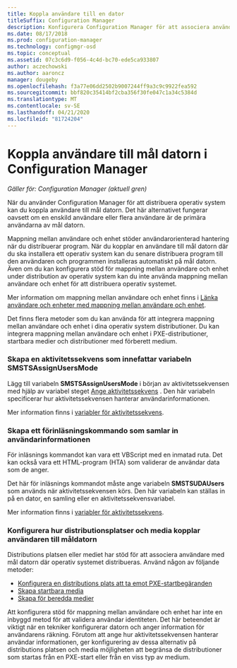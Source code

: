 ```yaml
---
title: Koppla användare till en dator
titleSuffix: Configuration Manager
description: Konfigurera Configuration Manager för att associera användare med mål datorer vid distribution av operativ system.
ms.date: 08/17/2018
ms.prod: configuration-manager
ms.technology: configmgr-osd
ms.topic: conceptual
ms.assetid: 07c3c6d9-f056-4c4d-bc70-ede5ca933807
author: aczechowski
ms.author: aaroncz
manager: dougeby
ms.openlocfilehash: f3a77e06dd2502b9007244ff9a3c9c9922fea592
ms.sourcegitcommit: bbf820c35414bf2cba356f30fe047c1a34c5384d
ms.translationtype: MT
ms.contentlocale: sv-SE
ms.lasthandoff: 04/21/2020
ms.locfileid: "81724204"
---
```

# <a name="associate-users-with-a-destination-computer-in-configuration-manager"></a>Koppla användare till mål datorn i Configuration Manager

*Gäller för: Configuration Manager (aktuell gren)*

När du använder Configuration Manager för att distribuera operativ system kan du koppla användare till mål datorn. Det här alternativet fungerar oavsett om en enskild användare eller flera användare är de primära användarna av mål datorn.  

Mappning mellan användare och enhet stöder användarorienterad hantering när du distribuerar program. När du kopplar en användare till mål datorn där du ska installera ett operativ system kan du senare distribuera program till den användaren och programmen installeras automatiskt på mål datorn. Även om du kan konfigurera stöd för mappning mellan användare och enhet under distribution av operativ system kan du inte använda mappning mellan användare och enhet för att distribuera operativ systemet.  

Mer information om mappning mellan användare och enhet finns i [Länka användare och enheter med mappning mellan användare och enhet](../../apps/deploy-use/link-users-and-devices-with-user-device-affinity.md).  

Det finns flera metoder som du kan använda för att integrera mappning mellan användare och enhet i dina operativ system distributioner. Du kan integrera mappning mellan användare och enhet i PXE-distributioner, startbara medier och distributioner med förberett medium.  


### <a name="create-a-task-sequence-that-includes-the-smstsassignusersmode-variable"></a>Skapa en aktivitetssekvens som innefattar variabeln **SMSTSAssignUsersMode**

Lägg till variabeln **SMSTSAssignUsersMode** i början av aktivitetssekvensen med hjälp av variabel steget [Ange aktivitetssekvens](../understand/task-sequence-steps.md#BKMK_SetTaskSequenceVariable) . Den här variabeln specificerar hur aktivitetssekvensen hanterar användarinformationen.

Mer information finns i [variabler för aktivitetssekvens](../understand/task-sequence-variables.md#SMSTSAssignUsersMode).


### <a name="create-a-prestart-command-that-gathers-the-user-information"></a>Skapa ett förinläsningskommando som samlar in användarinformationen

För inläsnings kommandot kan vara ett VBScript med en inmatad ruta. Det kan också vara ett HTML-program (HTA) som validerar de användar data som de anger. 

Det här för inläsnings kommandot måste ange variabeln **SMSTSUDAUsers** som används när aktivitetssekvensen körs. Den här variabeln kan ställas in på en dator, en samling eller en aktivitetssekvensvariabel.

Mer information finns i [variabler för aktivitetssekvens](../understand/task-sequence-variables.md#SMSTSUDAUsers).


### <a name="configure-how-distribution-points-and-media-associate-the-user-with-the-destination-computer"></a>Konfigurera hur distributionsplatser och media kopplar användaren till måldatorn

Distributions platsen eller mediet har stöd för att associera användare med mål datorn där operativ systemet distribueras. Använd någon av följande metoder: 

- [Konfigurera en distributions plats att ta emot PXE-startbegäranden](prepare-site-system-roles-for-operating-system-deployments.md#BKMK_PXEDistributionPoint)  
- [Skapa startbara media](../deploy-use/create-bootable-media.md)  
- [Skapa för beredda medier](../deploy-use/create-prestaged-media.md)  


Att konfigurera stöd för mappning mellan användare och enhet har inte en inbyggd metod för att validera användar identiteten. Det här beteendet är viktigt när en tekniker konfigurerar datorn och anger information för användarens räkning. Förutom att ange hur aktivitetssekvensen hanterar användar informationen, ger konfigurering av dessa alternativ på distributions platsen och media möjligheten att begränsa de distributioner som startas från en PXE-start eller från en viss typ av medium.
